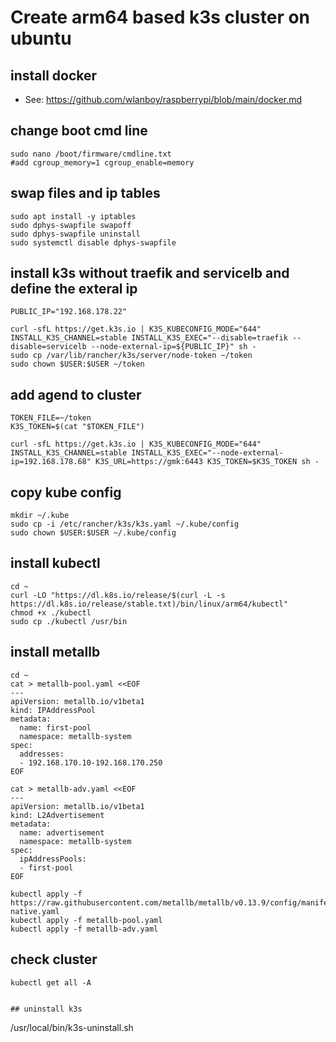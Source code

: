 # Create arm64 based k3s cluster on ubuntu

## install docker 
- See: https://github.com/wlanboy/raspberrypi/blob/main/docker.md

## change boot cmd line
```
sudo nano /boot/firmware/cmdline.txt
#add cgroup_memory=1 cgroup_enable=memory
```

## swap files and ip tables
```
sudo apt install -y iptables
sudo dphys-swapfile swapoff
sudo dphys-swapfile uninstall
sudo systemctl disable dphys-swapfile
```

## install k3s without traefik and servicelb and define the exteral ip
```
PUBLIC_IP="192.168.178.22"

curl -sfL https://get.k3s.io | K3S_KUBECONFIG_MODE="644" INSTALL_K3S_CHANNEL=stable INSTALL_K3S_EXEC="--disable=traefik --disable=servicelb --node-external-ip=${PUBLIC_IP}" sh -
sudo cp /var/lib/rancher/k3s/server/node-token ~/token
sudo chown $USER:$USER ~/token
```

## add agend to cluster
```
TOKEN_FILE=~/token
K3S_TOKEN=$(cat "$TOKEN_FILE")

curl -sfL https://get.k3s.io | K3S_KUBECONFIG_MODE="644" INSTALL_K3S_CHANNEL=stable INSTALL_K3S_EXEC="--node-external-ip=192.168.178.68" K3S_URL=https://gmk:6443 K3S_TOKEN=$K3S_TOKEN sh -

```

## copy kube config
```
mkdir ~/.kube
sudo cp -i /etc/rancher/k3s/k3s.yaml ~/.kube/config
sudo chown $USER:$USER ~/.kube/config
```

## install kubectl
```
cd ~
curl -LO "https://dl.k8s.io/release/$(curl -L -s https://dl.k8s.io/release/stable.txt)/bin/linux/arm64/kubectl"
chmod +x ./kubectl
sudo cp ./kubectl /usr/bin
```

## install metallb 
```
cd ~
cat > metallb-pool.yaml <<EOF
---
apiVersion: metallb.io/v1beta1
kind: IPAddressPool
metadata:
  name: first-pool
  namespace: metallb-system
spec:
  addresses:
  - 192.168.170.10-192.168.170.250
EOF

cat > metallb-adv.yaml <<EOF
---
apiVersion: metallb.io/v1beta1
kind: L2Advertisement
metadata:
  name: advertisement
  namespace: metallb-system
spec:
  ipAddressPools:
  - first-pool
EOF

kubectl apply -f https://raw.githubusercontent.com/metallb/metallb/v0.13.9/config/manifests/metallb-native.yaml
kubectl apply -f metallb-pool.yaml
kubectl apply -f metallb-adv.yaml
```

## check cluster
```
kubectl get all -A


## uninstall k3s
```
/usr/local/bin/k3s-uninstall.sh
```

